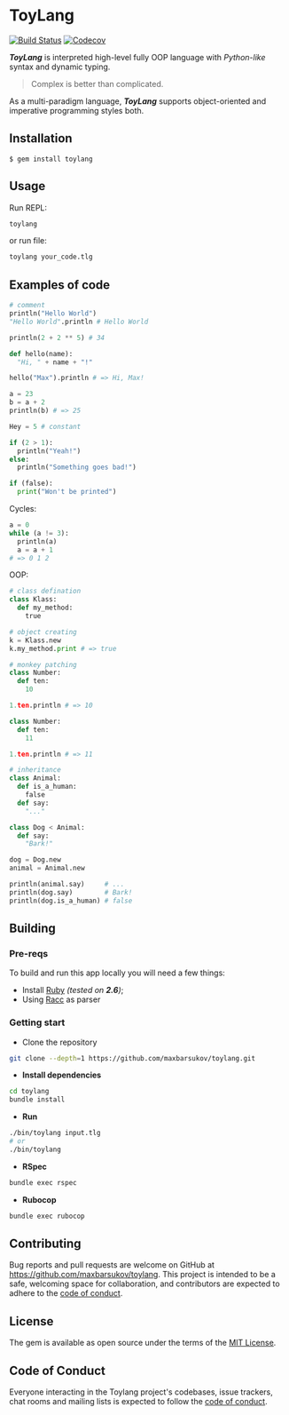 # ToyLang

[![Build Status](https://github.com/maxbarsukov/toylang/actions/workflows/main.yml/badge.svg?branch=master)](https://github.com/maxbarsukov/toylang/actions/workflows/main.yml)
[![Codecov](https://codecov.io/gh/maxbarsukov/toylang/branch/master/graph/badge.svg?token=9L8Y4N4KKW)](https://codecov.io/gh/maxbarsukov/toylang)

***ToyLang*** is interpreted high-level fully OOP language with *Python-like* syntax and dynamic typing.

 > Complex is better than complicated.

As a multi-paradigm language, ***ToyLang*** supports object-oriented and imperative programming styles both.

## Installation

    $ gem install toylang

## Usage

Run REPL:
```bash
toylang
```

or run file:
```bash
toylang your_code.tlg
```

## Examples of code

```python
# comment
println("Hello World")
"Hello World".println # Hello World

println(2 + 2 ** 5) # 34

def hello(name):
  "Hi, " + name + "!"

hello("Max").println # => Hi, Max!

a = 23
b = a + 2
println(b) # => 25

Hey = 5 # constant

if (2 > 1):
  println("Yeah!")
else:
  println("Something goes bad!")

if (false):
  print("Won't be printed")
```

Cycles:
```python
a = 0
while (a != 3):
  println(a)
  a = a + 1
# => 0 1 2
```

OOP:
```python
# class defination
class Klass:
  def my_method:
    true

# object creating
k = Klass.new
k.my_method.print # => true

# monkey patching
class Number:
  def ten:
    10

1.ten.println # => 10

class Number:
  def ten:
    11

1.ten.println # => 11

# inheritance
class Animal:
  def is_a_human:
    false
  def say:
    "..."

class Dog < Animal:
  def say:
    "Bark!"

dog = Dog.new
animal = Animal.new

println(animal.say)     # ...
println(dog.say)        # Bark!
println(dog.is_a_human) # false
```

## Building

### Pre-reqs

To build and run this app locally you will need a few things:

- Install [Ruby](https://www.ruby-lang.org/en/) *(tested on **2.6**)*;
- Using [Racc](https://github.com/ruby/racc) as parser

### Getting start

- Clone the repository
```bash
git clone --depth=1 https://github.com/maxbarsukov/toylang.git
```
- **Install dependencies**
```bash
cd toylang
bundle install
```
- **Run**
```bash
./bin/toylang input.tlg
# or
./bin/toylang
````
- **RSpec**
```bash
bundle exec rspec
```
- **Rubocop**
```bash
bundle exec rubocop
```

## Contributing

Bug reports and pull requests are welcome on GitHub at https://github.com/maxbarsukov/toylang. This project is intended to be a safe, welcoming space for collaboration, and contributors are expected to adhere to the [code of conduct](https://github.com/maxbarsukov/toylang/blob/master/CODE_OF_CONDUCT.md).

## License

The gem is available as open source under the terms of the [MIT License](https://opensource.org/licenses/MIT).

## Code of Conduct

Everyone interacting in the Toylang project's codebases, issue trackers, chat rooms and mailing lists is expected to follow the [code of conduct](https://github.com/maxbarsukov/toylang/blob/master/CODE_OF_CONDUCT.md).
